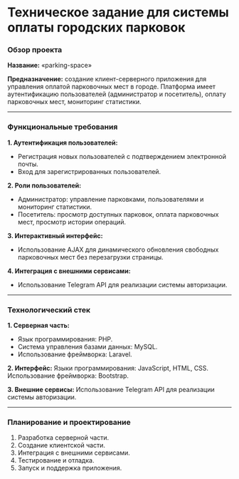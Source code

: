 # Техническое задание для системы оплаты городских парковок

###  Обзор проекта

**Название:** «parking-space»

**Предназначение:** создание клиент-серверного приложения для управления оплатой парковочных мест в городе. Платформа имеет аутентификацию пользователей (администратор и посетитель), оплату парковочных мест, мониторинг статистики.

-----------------------------------------------------------------------------------------------------------------------------------------------------------------------------------------------------------------------

### Функциональные требования

**1. Аутентификация пользователей:**
- Регистрация новых пользователей с подтверждением электронной почты.
- Вход для зарегистрированных пользователей.

**2. Роли пользователей:**
- Администратор: управление парковками, пользователями и мониторинг статистики.
- Посетитель: просмотр доступных парковок, оплата парковочных мест, просмотр истории операций.

**3. Интерактивный интерфейс:**
- Использование AJAX для динамического обновления свободных парковочных мест без перезагрузки страницы.

**4. Интеграция с внешними сервисами:**
- Использование Telegram API для реализации системы авторизации.

-----------------------------------------------------------------------------------------------------------------------------------------------------------------------------------------------------------------------

### Технологический стек

**1. Серверная часть:**
- Язык программирования: PHP.
- Система управления базами данных: MySQL.
- Использование фреймворка: Laravel.

**2. Интерфейс:**
Языки программирования: JavaScript, HTML, CSS.
Использование фреймворка: Bootstrap.

**3. Внешние сервисы:**
Использование Telegram API для реализации системы авторизации.

-----------------------------------------------------------------------------------------------------------------------------------------------------------------------------------------------------------------------

### Планирование и проектирование
1. Разработка серверной части.
2. Создание клиентской части.
3. Интеграция с внешними сервисами.
4. Тестирование и отладка.
5. Запуск и поддержка приложения.
